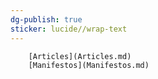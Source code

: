 ```yaml
---
dg-publish: true
sticker: lucide//wrap-text
---
```




		[Articles](Articles.md)
		[Manifestos](Manifestos.md)